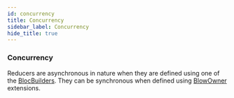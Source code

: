 ```yaml
---
id: concurrency
title: Concurrency
sidebar_label: Concurrency
hide_title: true
---
```



### Concurrency

Reducers are asynchronous in nature when they are defined using one of the [BlocBuilders](./bloc/bloc_builder). They can be synchronous when defined using [BlowOwner](./blocowner/bloc_owner) extensions.


